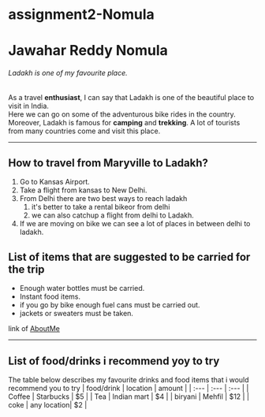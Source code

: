 # assignment2-Nomula
# Jawahar Reddy Nomula

###### Ladakh is one of my favourite place.

As a travel **enthusiast**, I can say that Ladakh is one of the beautiful place to visit in India.<br> Here we can go on some of the adventurous bike rides in the country.<br> Moreover, Ladakh is famous for **camping** and **trekking**. A lot of tourists from many countries come and visit this place.

---

## How to travel from Maryville to Ladakh?
1. Go to Kansas Airport.
2. Take a flight from kansas to New Delhi.
3. From Delhi there are two best ways to reach ladakh
    1. it's better to take a rental bikeor from delhi
    2. we can also catchup a flight from delhi to Ladakh.
4. If we are moving on bike we can see a lot of places in between delhi to ladakh.

## List of items that are suggested to be carried for the trip
* Enough water bottles must be carried.
* Instant food items.
* if you go by bike enough fuel cans must be carried out.
* jackets or sweaters must be taken.

link of [AboutMe](https://github.com/jawahar-reddy/assignment2-Nomula/blob/main/AboutMe.md)

---

## List of food/drinks i recommend yoy to try
The table below describes my favourite drinks and food items that i would recommend you to try
| food/drink | location    | amount |
| :---       | :---        | :---   |
| Coffee     |  Starbucks  | $5     |
| Tea        | Indian mart | $4     |
| biryani    |  Mehfil     | $12    |
| coke       | any location| $2     |